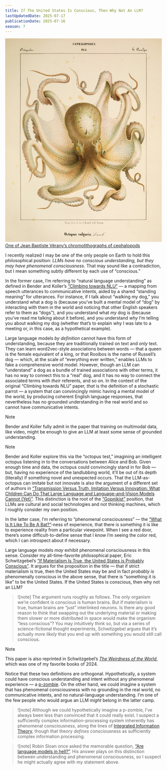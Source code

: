 ```yaml
---
title: If The United States Is Conscious, Then Why Not An LLM?
lastUpdatedDate: 2025-07-17
publicationDate: 2025-07-16
season: 7
---
```


![A happy-looking octopus](../../assets/newsletters/mollusques.jpg)
[One of Jean Baptiste Vérany’s chromolithographs of cephalopods](https://publicdomainreview.org/collection/verany-cephalopods/)

I recently realized I may be one of the only people on Earth to hold this philosophical position: *LLMs have no conscious understanding, but they may have phenomenal consciousness*. That may sound like a contradiction, but I mean something subtly different by each use of “conscious.”

In the former case, I’m referring to “natural language understanding” as defined in Bender and Koller’s [“Climbing towards NLU”](https://aclanthology.org/2020.acl-main.463/) — a mapping from speech utterances to communicative intents, aided by a shared “standing meaning” for utterances. For instance, if I talk about “walking my dog,” you understand what a dog is (because you’ve built a mental model of “dog” by interacting with them in the world and noticing that other English speakers refer to them as “dogs”), and you understand what *my* dog is (because you’ve read me talking about it before), and you understand *why* I’m telling you about walking my dog (whether that’s to explain why I was late to a meeting or, in this case, as a hypothetical example).

Large language models *by definition* cannot have this form of understanding, because they are traditionally trained on text and *only* text. They can learn word2vec-style associations between words — that a queen is the female equivalent of a king, or that Rooibos is the name of Russell’s dog — which, at the scale of “everything ever written,” enables LLMs to fake a comprehensive world model. However, though an LLM can “understand” a dog as a bundle of trained associations with other terms, it has no way to connect this to a “real” dog, and it has no way to connect the associated terms with *their* referents, and so on. In the context of the original “Climbing towards NLU” paper, *that* is the definition of a stochastic parrot — a system that can convincingly mimic having a mental model of the world, by producing coherent English language responses, that nevertheless has no grounded understanding in the real world and so cannot have communicative intents.

> [!note]
> Bender and Koller fully admit in the paper that training on multimodal data, like video, might be enough to give an LLM at least some sense of grounded understanding.

> [!note]
> Bender and Koller explore this via the “octopus test,” imagining an intelligent octopus listening in to the conversations between Alice and Bob. Given enough time and data, the octopus could convincingly stand in for Bob — but, having no experience of the landlubbing world, it’ll be out of its depth (literally) if something novel and unexpected occurs. That the LLM-as-octopus can imitate but not innovate is also the argument of a different set of authors in [“Transmission Versus Truth, Imitation Versus Innovation: What Children Can Do That Large Language and Language-and-Vision Models Cannot (Yet)”](https://journals.sagepub.com/doi/10.1177/17456916231201401). This distinction is the root of the [“Gopnikist”](https://henryfarrell.net/large-ai-models-are-cultural-and-social-technologies/) position, that LLMs are cultural and social technologies and not thinking machines, which I roughly consider my own position.

In the latter case, I’m referring to “phenomenal consciousness” — the [“What Is It Like To Be A Bat?”](https://www.sas.upenn.edu/~cavitch/pdf-library/Nagel_Bat.pdf)-ness of experience, that there is something it is like to experience reality from a particular viewpoint. When I see a red door, there’s some difficult-to-define sense that I *know* I’m seeing the color red, which I can introspect about if necessary.

Large language models *may* exhibit phenomenal consciousness in this sense. Consider my all-time-favorite philosophical paper, Eric Schwitzgebel’s [“If Materialism Is True, the United States is Probably Conscious”](https://faculty.ucr.edu/~eschwitz/SchwitzAbs/USAconscious.htm). It argues for the proposition in the title — that if strict materialism is true, then the United States may be and in fact *probably is* phenomenally conscious in the above sense, that there is “something it is like” to be the United States. If the United States is conscious, then why not an LLM?

> ![note]
> The argument runs roughly as follows. The only organism we’re confident is conscious is human brains. But if materialism is true, human brains are “just” interlinked neurons. Is there any good reason to think that swapping out the underlying material or making them slower or more distributed in space would make the organism “less conscious”? You may intuitively think so, but via a series of science-fictional thought experiments, Schwitzgebel argues that it’s actually *more likely* that you end up with something you would still call conscious.

> [!note]
> This paper is also reprinted in Schwitzgebel’s [*The Weirdness of the World*](https://app.thestorygraph.com/books/42710fab-1f4d-471d-8731-35462e45ed83), which was one of my favorite books of 2024.

Notice that these two definitions are orthogonal. Hypothetically, a system could have conscious understanding and intent without any phenomenal experience — a [p-zombie](https://plato.stanford.edu/entries/zombies/). On the other hand, we could imagine a system that has phenomenal consciousness with no grounding in the real world, no communicative intents, and no natural-language understanding. I’m one of the few people who would argue an LLM *might* belong in the latter camp.

> ![note]
> Although we could hypothetically imagine a p-zombie, I’ve always been less than convinced that it could really exist. I suspect a sufficiently complex information-processing system inherently has phenomenal consciousness, along the lines of [Integrated Information Theory](https://en.wikipedia.org/wiki/Integrated_information_theory), though that theory *defines* consciousness as sufficiently complex information processing.

> ![note]
> Robin Sloan once asked the memorable question, [“Are language models in hell?”](https://www.robinsloan.com/lab/language-models-hell/#hell). His answer plays on this distinction between understanding and phenomenal consciousness, so I suspect he might actually agree with my statement above.
